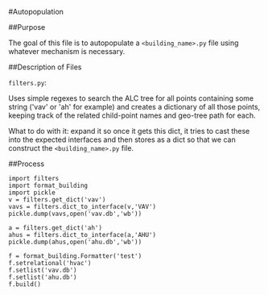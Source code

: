 #Autopopulation

##Purpose

The goal of this file is to autopopulate a ```<building_name>.py``` file using whatever mechanism is necessary.

##Description of Files

```filters.py```:

Uses simple regexes to search the ALC tree for all points containing some string ('vav' or 'ah' for example) and creates
a dictionary of all those points, keeping track of the related child-point names and geo-tree path for each.

What to do with it: expand it so once it gets this dict, it tries to cast these into the expected interfaces and then stores as a dict
so that we can construct the ```<building_name>.py``` file.

##Process

```
import filters
import format_building
import pickle
v = filters.get_dict('vav')
vavs = filters.dict_to_interface(v,'VAV')
pickle.dump(vavs,open('vav.db','wb'))

a = filters.get_dict('ah')
ahus = filters.dict_to_interface(a,'AHU')
pickle.dump(ahus,open('ahu.db','wb'))

f = format_building.Formatter('test')
f.setrelational('hvac')
f.setlist('vav.db')
f.setlist('ahu.db')
f.build()
```
